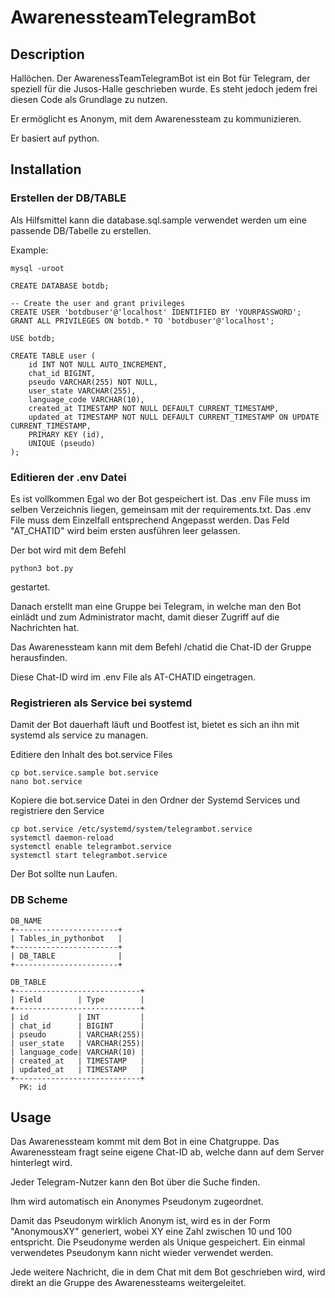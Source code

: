 # AwarenessteamTelegramBot

## Description

Hallöchen. Der AwarenessTeamTelegramBot ist ein Bot für Telegram, der speziell für die Jusos-Halle geschrieben wurde. Es steht jedoch jedem frei diesen Code als Grundlage zu nutzen.

Er ermöglicht es Anonym, mit dem Awarenessteam zu kommunizieren.

Er basiert auf python.

## Installation

### Erstellen der DB/TABLE
Als Hilfsmittel kann die database.sql.sample verwendet werden um eine passende DB/Tabelle zu erstellen.

Example:

```
mysql -uroot
```

```
CREATE DATABASE botdb;

-- Create the user and grant privileges
CREATE USER 'botdbuser'@'localhost' IDENTIFIED BY 'YOURPASSWORD';
GRANT ALL PRIVILEGES ON botdb.* TO 'botdbuser'@'localhost';

USE botdb;

CREATE TABLE user (
    id INT NOT NULL AUTO_INCREMENT,
    chat_id BIGINT,
    pseudo VARCHAR(255) NOT NULL,
    user_state VARCHAR(255),
    language_code VARCHAR(10),
    created_at TIMESTAMP NOT NULL DEFAULT CURRENT_TIMESTAMP,
    updated_at TIMESTAMP NOT NULL DEFAULT CURRENT_TIMESTAMP ON UPDATE CURRENT_TIMESTAMP,
    PRIMARY KEY (id),
    UNIQUE (pseudo)
);
```
### Editieren der .env Datei

Es ist vollkommen Egal wo der Bot gespeichert ist. Das .env File muss im selben Verzeichnis liegen, gemeinsam mit der requirements.txt.
Das .env File muss dem Einzelfall entsprechend Angepasst werden. Das Feld "AT_CHATID" wird beim ersten ausführen leer gelassen.

Der bot wird mit dem Befehl
~~~
python3 bot.py
~~~
gestartet.

Danach erstellt man eine Gruppe bei Telegram, in welche man den Bot einlädt und zum Administrator macht, damit dieser Zugriff auf die Nachrichten hat.

Das Awarenessteam kann mit dem Befehl /chatid die Chat-ID der Gruppe herausfinden.

Diese Chat-ID wird im .env File als AT-CHATID eingetragen.

### Registrieren als Service bei systemd

Damit der Bot dauerhaft läuft und Bootfest ist, bietet es sich an ihn mit systemd als service zu managen.

Editiere den Inhalt des bot.service Files

```
cp bot.service.sample bot.service
nano bot.service
```

Kopiere die bot.service Datei in den Ordner der Systemd Services und registriere den Service

```
cp bot.service /etc/systemd/system/telegrambot.service
systemctl daemon-reload
systemctl enable telegrambot.service
systemctl start telegrambot.service
```
Der Bot sollte nun Laufen.

### DB Scheme

```
DB_NAME
+-----------------------+
| Tables_in_pythonbot   |
+-----------------------+
| DB_TABLE              |
+-----------------------+

DB_TABLE
+----------------------------+
| Field        | Type        |
+----------------------------+
| id           | INT         |
| chat_id      | BIGINT      |
| pseudo       | VARCHAR(255)|
| user_state   | VARCHAR(255)|
| language_code| VARCHAR(10) |
| created_at   | TIMESTAMP   |
| updated_at   | TIMESTAMP   |
+----------------------------+
  PK: id
```

## Usage
Das Awarenessteam kommt mit dem Bot in eine Chatgruppe.
Das Awarenessteam fragt seine eigene Chat-ID ab, welche dann auf dem Server hinterlegt wird.

Jeder Telegram-Nutzer kann den Bot über die Suche finden.

Ihm wird automatisch ein Anonymes Pseudonym zugeordnet.

Damit das Pseudonym wirklich Anonym ist, wird es in der Form "AnonymousXY" generiert, wobei XY eine Zahl zwischen 10 und 100 entspricht. Die Pseudonyme werden als Unique gespeichert. Ein einmal verwendetes Pseudonym kann nicht wieder verwendet werden.



Jede weitere Nachricht, die in dem Chat mit dem Bot geschrieben wird, wird direkt an die Gruppe des Awarenessteams weitergeleitet.